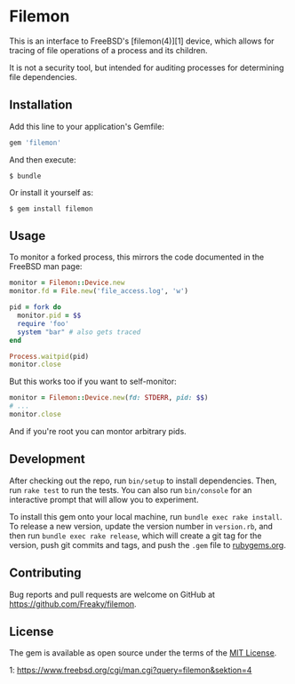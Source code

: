 # Filemon

This is an interface to FreeBSD's [filemon(4)][1] device, which allows for tracing
of file operations of a process and its children.

It is not a security tool, but intended for auditing processes for determining
file dependencies.

## Installation

Add this line to your application's Gemfile:

```ruby
gem 'filemon'
```

And then execute:

    $ bundle

Or install it yourself as:

    $ gem install filemon

## Usage

To monitor a forked process, this mirrors the code documented in the FreeBSD man page:

```ruby
monitor = Filemon::Device.new
monitor.fd = File.new('file_access.log', 'w')

pid = fork do
  monitor.pid = $$
  require 'foo'
  system "bar" # also gets traced
end

Process.waitpid(pid)
monitor.close
```

But this works too if you want to self-monitor:

```ruby
monitor = Filemon::Device.new(fd: STDERR, pid: $$)
# ...
monitor.close
```

And if you're root you can montor arbitrary pids.

## Development

After checking out the repo, run `bin/setup` to install dependencies. Then, run `rake test` to run the tests. You can also run `bin/console` for an interactive prompt that will allow you to experiment.

To install this gem onto your local machine, run `bundle exec rake install`. To release a new version, update the version number in `version.rb`, and then run `bundle exec rake release`, which will create a git tag for the version, push git commits and tags, and push the `.gem` file to [rubygems.org](https://rubygems.org).

## Contributing

Bug reports and pull requests are welcome on GitHub at https://github.com/Freaky/filemon.

## License

The gem is available as open source under the terms of the [MIT License](http://opensource.org/licenses/MIT).

1: https://www.freebsd.org/cgi/man.cgi?query=filemon&sektion=4
